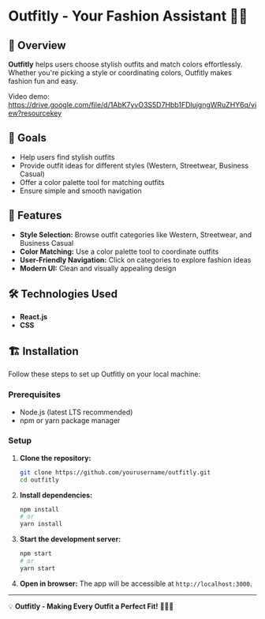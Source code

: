 # Outfitly - Your Fashion Assistant 👗🎨

## 📌 Overview
**Outfitly** helps users choose stylish outfits and match colors effortlessly. Whether you're picking a style or coordinating colors, Outfitly makes fashion fun and easy.

Video demo: https://drive.google.com/file/d/1AbK7yvO3S5D7Hbb1FDlujgngWRuZHY6q/view?resourcekey

## 🎯 Goals
- Help users find stylish outfits  
- Provide outfit ideas for different styles (Western, Streetwear, Business Casual)  
- Offer a color palette tool for matching outfits  
- Ensure simple and smooth navigation  

## 🚀 Features
- **Style Selection:** Browse outfit categories like Western, Streetwear, and Business Casual  
- **Color Matching:** Use a color palette tool to coordinate outfits  
- **User-Friendly Navigation:** Click on categories to explore fashion ideas  
- **Modern UI:** Clean and visually appealing design  

## 🛠️ Technologies Used
- **React.js** 
- **CSS**

## 🏗️ Installation

Follow these steps to set up Outfitly on your local machine:

### Prerequisites
- Node.js (latest LTS recommended)
- npm or yarn package manager

### Setup
1. **Clone the repository:**
   ```sh
   git clone https://github.com/yourusername/outfitly.git
   cd outfitly
   ```

2. **Install dependencies:**
   ```sh
   npm install
   # or
   yarn install
   ```

3. **Start the development server:**
   ```sh
   npm start
   # or
   yarn start
   ```

4. **Open in browser:**
   The app will be accessible at `http://localhost:3000`.

---
💡 **Outfitly - Making Every Outfit a Perfect Fit!** 👕👗✨
